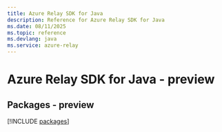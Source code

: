 ```yaml
---
title: Azure Relay SDK for Java
description: Reference for Azure Relay SDK for Java
ms.date: 08/11/2025
ms.topic: reference
ms.devlang: java
ms.service: azure-relay
---
```

# Azure Relay SDK for Java - preview
## Packages - preview
[!INCLUDE [packages](relay-index.md)]